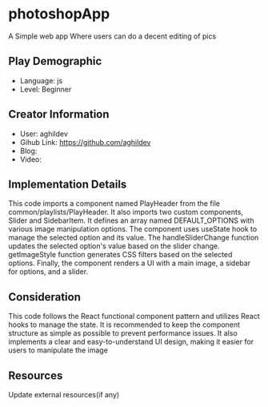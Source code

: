 # photoshopApp

A Simple web app Where users can do a decent editing of pics

## Play Demographic

- Language: js
- Level: Beginner

## Creator Information

- User: aghildev
- Gihub Link: https://github.com/aghildev
- Blog: 
- Video: 

## Implementation Details


This code imports a component named PlayHeader from the file common/playlists/PlayHeader. It also imports two custom components, Slider and SidebarItem. It defines an array named DEFAULT_OPTIONS with various image manipulation options. The component uses useState hook to manage the selected option and its value. The handleSliderChange function updates the selected option's value based on the slider change. getImageStyle function generates CSS filters based on the selected options. Finally, the component renders a UI with a main image, a sidebar for options, and a slider.

## Consideration

This code follows the React functional component pattern and utilizes React hooks to manage the state. It is recommended to keep the component structure as simple as possible to prevent performance issues. It also implements a clear and easy-to-understand UI design, making it easier for users to manipulate the image

## Resources

Update external resources(if any)
